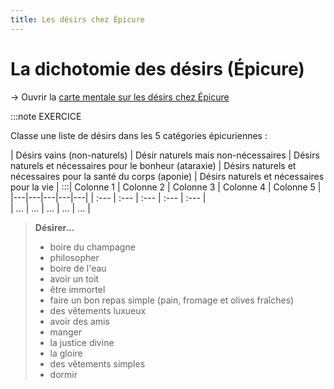 ```yaml
---
title: Les désirs chez Épicure
---
```

# La dichotomie des désirs (Épicure)
→ Ouvrir la [carte mentale sur les désirs chez Épicure](https://profauda.fr/schemas/cartes/desirs-epicure.html)

:::note
EXERCICE

Classe une liste de désirs dans les 5 catégories épicuriennes :  

| Désirs vains (non-naturels)  |  Désir naturels mais non-nécessaires  | Désirs naturels et nécessaires pour le bonheur (ataraxie)  |  Désirs naturels et nécessaires pour la santé du corps (aponie)  |  Désirs naturels et nécessaires pour la vie  |
:::| Colonne 1 | Colonne 2 | Colonne 3 | Colonne 4 | Colonne 5 |
|---|---|---|---|---|
  | :--- | :--- | :--- | :--- | :--- |  
  | ... | ... | ... | ... | ... |  
>
> **Désirer...**
> - boire du champagne
> - philosopher
> - boire de l'eau
> - avoir un toit
> - être immortel
> - faire un bon repas simple (pain, fromage et olives fraîches)
> - des vêtements luxueux
> - avoir des amis
> - manger
> - la justice divine
> - la gloire
> - des vêtements simples
> - dormir